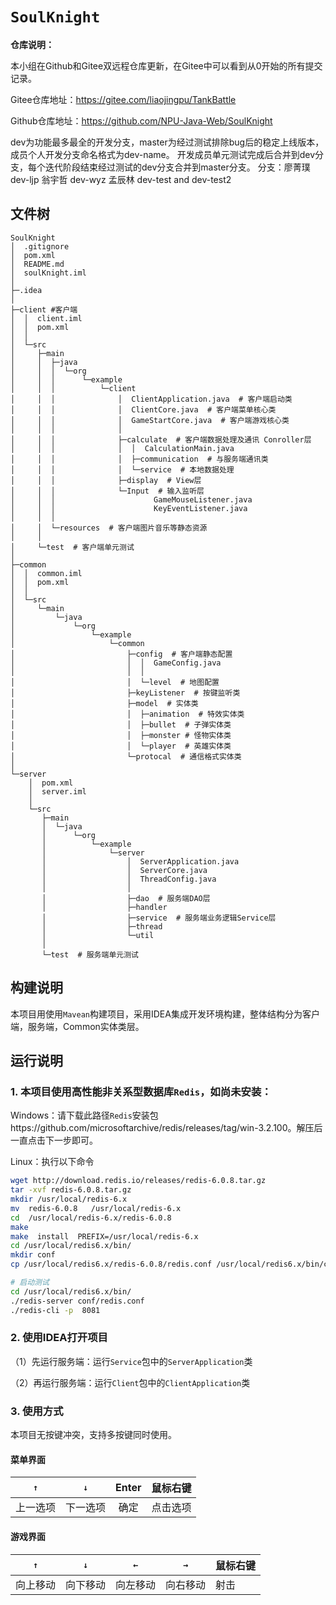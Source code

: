 # `SoulKnight`

**仓库说明：**

本小组在Github和Gitee双远程仓库更新，在Gitee中可以看到从0开始的所有提交记录。

Gitee仓库地址：https://gitee.com/liaojingpu/TankBattle


Github仓库地址：https://github.com/NPU-Java-Web/SoulKnight


dev为功能最多最全的开发分支，master为经过测试排除bug后的稳定上线版本，成员个人开发分支命名格式为dev-name。
开发成员单元测试完成后合并到dev分支，每个迭代阶段结束经过测试的dev分支合并到master分支。
分支：廖菁璞 dev-ljp
    翁宇哲 dev-wyz
    孟辰林 dev-test and dev-test2

## 文件树

```shell
SoulKnight
│  .gitignore
│  pom.xml
│  README.md
│  soulKnight.iml
│  
├─.idea
│              
├─client #客户端
│  │  client.iml
│  │  pom.xml
│  │  
│  └─src
│     ├─main
│     │  ├─java
│     │  │  └─org
│     │  │      └─example
│     │  │          └─client
│     │  │              │  ClientApplication.java  # 客户端启动类
│     │  │              │  ClientCore.java  # 客户端菜单核心类
│     │  │              │  GameStartCore.java  # 客户端游戏核心类
│     │  │              │  
│     │  │              ├─calculate  # 客户端数据处理及通讯 Conroller层
│     │  │              │  │  CalculationMain.java
│     │  │              │  ├─communication  # 与服务端通讯类
│     │  │              │  └─service  # 本地数据处理
│     │  │              ├─display  # View层
│     │  │              └─Input  # 输入监听层
│     │  │                      GameMouseListener.java
│     │  │                      KeyEventListener.java
│     │  │                      
│     │  └─resources  # 客户端图片音乐等静态资源
│     │              
│     └─test  # 客户端单元测试
│                          
├─common
│  │  common.iml
│  │  pom.xml
│  │  
│  └─src
│     └─main
│         └─java
│             └─org
│                 └─example
│                     └─common
│                         ├─config  # 客户端静态配置
│                         │  │  GameConfig.java
│                         │  │  
│                         │  └─level  # 地图配置
│                         ├─keyListener  # 按键监听类
│                         ├─model  # 实体类
│                         │  ├─animation  # 特效实体类  
│                         │  ├─bullet  # 子弹实体类
│                         │  ├─monster # 怪物实体类
│                         │  └─player  # 英雄实体类 
│                         └─protocal  # 通信格式实体类
│                                 
└─server
    │  pom.xml
    │  server.iml
    │  
    └─src
       ├─main
       │  └─java
       │      └─org
       │          └─example
       │              └─server
       │                  │  ServerApplication.java
       │                  │  ServerCore.java
       │                  │  ThreadConfig.java
       │                  │  
       │                  ├─dao  # 服务端DAO层
       │                  ├─handler
       │                  ├─service  # 服务端业务逻辑Service层
       │                  ├─thread
       │                  └─util
       │                          
       └─test  # 服务端单元测试
```

## 构建说明

本项目用使用`Mavean`构建项目，采用IDEA集成开发环境构建，整体结构分为客户端，服务端，Common实体类层。

## 运行说明

### 1. 本项目使用高性能非关系型数据库`Redis`，如尚未安装：

Windows：请下载此路径`Redis`安装包https://github.com/microsoftarchive/redis/releases/tag/win-3.2.100。解压后一直点击下一步即可。

Linux：执行以下命令

```bash
wget http://download.redis.io/releases/redis-6.0.8.tar.gz
tar -xvf redis-6.0.8.tar.gz
mkdir /usr/local/redis-6.x
mv  redis-6.0.8   /usr/local/redis-6.x
cd  /usr/local/redis-6.x/redis-6.0.8
make
make  install  PREFIX=/usr/local/redis-6.x
cd /usr/local/redis6.x/bin/
mkdir conf
cp /usr/local/redis6.x/redis-6.0.8/redis.conf /usr/local/redis6.x/bin/conf/

# 启动测试
cd /usr/local/redis6.x/bin/
./redis-server conf/redis.conf
./redis-cli -p  8081
```

### 2. 使用IDEA打开项目

（1）先运行服务端：运行`Service`包中的`ServerApplication`类

（2）再运行服务端：运行`Client`包中的`ClientApplication`类

### 3. 使用方式

本项目无按键冲突，支持多按键同时使用。

#### 菜单界面

|   `↑`    |   `↓`    | Enter | 鼠标右键 |
| :------: | :------: | :---: | :------: |
| 上一选项 | 下一选项 | 确定  | 点击选项 |

#### 游戏界面

|   `↑`    |   `↓`    | `←`      | `→`      | 鼠标右键 |
| :------: | :------: | -------- | -------- | -------- |
| 向上移动 | 向下移动 | 向左移动 | 向右移动 | 射击     |

